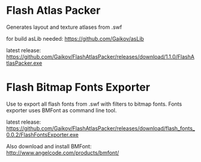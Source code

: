 # Flash Atlas Packer
Generates layout and texture atlases from .swf

for build asLib needed:
https://github.com/Gaikov/asLib

latest release:
https://github.com/Gaikov/FlashAtlasPacker/releases/download/1.1.0/FlashAtlasPacker.exe


# Flash Bitmap Fonts Exporter
Use to export all flash fonts from .swf with filters to bitmap fonts. 
Fonts exporter uses BMFont as command line tool.

latest release:
https://github.com/Gaikov/FlashAtlasPacker/releases/download/flash_fonts_0.0.2/FlashFontsExporter.exe

Also download and install BMFont: http://www.angelcode.com/products/bmfont/
